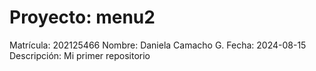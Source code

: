 # Proyecto: menu2
Matrícula: 202125466
Nombre: Daniela Camacho G.
Fecha: 2024-08-15
Descripción: Mi primer repositorio
